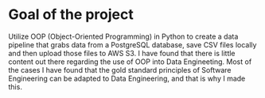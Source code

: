 # Goal of the project
Utilize OOP (Object-Oriented Programming) in Python to create a data pipeline that grabs data from a PostgreSQL database, save CSV files locally and then upload those files to AWS S3. 
I have found that there is little content out there regarding the use of OOP into Data Engineeting. Most of the cases I have found that the gold standard principles of Software Engineering can be adapted to 
Data Engineering, and that is why I made this.

